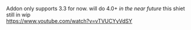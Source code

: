 Addon only supports 3.3 for now. will do 4.0+ *in the near future* this shiet still in wip<br> https://www.youtube.com/watch?v=vTVUCYyVdSY
